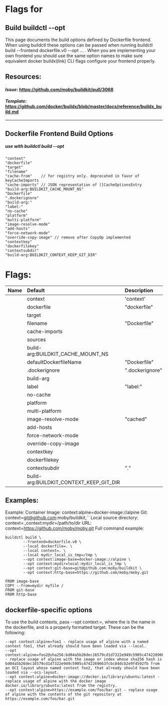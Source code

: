 # Flags for 
## Build buildctl --opt 
This page documents the build options defined by Dockerfile frontend. When using buildctl these options can be passed when running buildctl build --frontend dockerfile.v0 --opt ... . When you are implementing your own frontend you should use the same option names to make sure equivalent docker buildx(link) CLI flags configure your frontend properly.
## Resources:
#### _Issue_: https://github.com/moby/buildkit/pull/3068
#### _Template:_ https://github.com/docker/buildx/blob/master/docs/reference/buildx_build.md

---------------------------------------------------------------------------------------------------------------------
## Dockerfile Frontend Build Options
##### use with buildctl build --opt
    "context" 
    "dockerfile" 
    "target" 
    "filename" 
    "cache-from"    // for registry only. deprecated in favor of keyCacheImports 
    "cache-imports" // JSON representation of []CacheOptionsEntry 
    "build-arg:BUILDKIT_CACHE_MOUNT_NS" 
    "Dockerfile" 
    ".dockerignore" 
    "build-arg:" 
    "label:" 
    "no-cache" 
    "platform" 
    "multi-platform" 
    "image-resolve-mode" 
    "add-hosts" 
    "force-network-mode" 
    "override-copy-image" // remove after CopyOp implemented 
    "contextkey" 
    "dockerfilekey" 
    "contextsubdir" 
    "build-arg:BUILDKIT_CONTEXT_KEEP_GIT_DIR" 
# Flags:    
| Name                                       | Default   | Description          
|:-------------------------------------------|:---------|:-------------------------|
        |context                            | 'context'     | define additional build context with specified contents. In Dockerfile the context can be accessed when FROM name or --from=name is used. When Dockerfile defines a stage with the same name it is overwritten. When using multiple contexts, use ":" to name the different contexts |
        | dockerfile                        | "dockerfile"  | The default name of the Dockerfile. 
        |target                             |               | The build stage to build. If not specified, all stages will be built. |
        |filename                           | "Dockerfile"  | The name of the Dockerfile.
        |cache-imports                      |               | JSON representation of an array of CacheOptionsEntry, which represents cache import|
        |sources                            |               | The location of external Dockerfile frontend image that is used to build the Dockerfile  Each entry specifies the Type, Source, and Target of the cache import. See the documentation for CacheOptionsEntry for more information. Deprecated cache-from in favor of cache-imports. |
        |build-arg:BUILDKIT_CACHE_MOUNT_NS  |               | The namespace of the cache mount.|
        |defaultDockerfileName              |"Dockerfile"   | The default name of the Dockerfile. |
        |.dockerignore                      |".dockerignore"| The name of the .dockerignore file. |
        |build-arg                          |               | The prefix for build arguments.  |
        |label                              | "label:"      | The prefix for labels. |
        |no-cache                           |               | Disables the build cache. If present, the build will not use any cache from previous builds. |
        |platform                           |               | The target platform for the build. If not specified, the host platform will be used.|
        |multi-platform                     |               | Enables multi-platform builds.|
        |image-resolve-mode                 | "cached"      | The image resolve mode. It can be either "cached", "manifest", or "fallback". |
        |add-hosts                          |               | A list of hosts to add to /etc/hosts in the build containers. It should be in the format "hostname:IP". |
        |force-network-mode                 |               | Forces the use of network mode for the build.|
        |override-copy-image                |               | Deprecated. Remove after CopyOp is implemented.|
        |contextkey                         |               | The key used to store the context directory in the build cache.|
        |dockerfilekey                      |               | The key used to store the Dockerfile in the build cache. |
        |contextsubdir                      | "."           | The subdirectory of the context directory to use as the build context. |
        |build-arg:BUILDKIT_CONTEXT_KEEP_GIT_DIR |          | A build argument that determines whether to keep the .git directory in the build context. If set to "1", the .git directory will be kept.|
        
## Examples: 
Example:
    Container Image: context:alpine=docker-image://alpine
    Git: context=git@github.com:moby/buildkit,``
    Local source directory: context=.,context:mydir=/path/to/dir
    URL: context=https://github.com/moby/moby.git
    Full command example:
```
buildctl build \
        --frontend=dockerfile.v0 \
        --local dockerfile=. \
        --local context=. \
        --local mydir_local_is_tmp=/tmp \
        --opt context:image-base=docker-image://alpine \
        --opt context:mydir=local:mydir_local_is_tmp \
        --opt context:git-base=git@github.com:moby/buildkit \
        --opt context:http-base=https://github.com/moby/moby.git 

FROM image-base
COPY --from=mydir myfile /
FROM git-base
FROM http-base 
```

## dockerfile-specific options
To use the build contexts, pass --opt context:<source>=<target>, where the <source> is the name in the dockerfile, and <target> is a properly formatted target. These can be the following:

    --opt context:alpine=foo1 - replace usage of alpine with a named context foo1, that already should have been loaded via --local.
    --opt context:alpine=foo2@sha256:bd04a5b26dec16579cd1d7322e949c5905c4742269663fcbc84dcb2e9f4592fb - replace usage of alpine with the image or index whose sha256 hash is bd04a5b26dec16579cd1d7322e949c5905c4742269663fcbc84dcb2e9f4592fb from an OCI layout whose named context foo2, that already should have been loaded via --oci-layout.
    --opt context:alpine=docker-image://docker.io/library/ubuntu:latest - replace usage of alpine with the docker image docker.io/library/ubuntu:latest from the registry.
    --opt context:alpine=https://example.com/foo/bar.git - replace usage of alpine with the contents of the git repository at https://example.com/foo/bar.git
